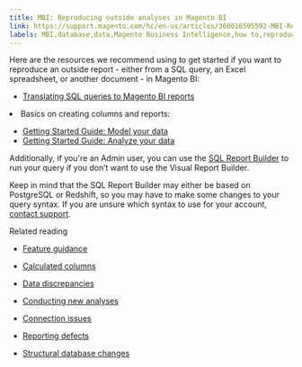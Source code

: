 ```yaml
---
title: MBI: Reproducing outside analyses in Magento BI
link: https://support.magento.com/hc/en-us/articles/360016505592-MBI-Reproducing-outside-analyses-in-Magento-BI
labels: MBI,database,data,Magento Business Intelligence,how to,reproduce analyses,reports,SQL
---
```


Here are the resources we recommend using to get started if you want to reproduce an outside report - either from a SQL query, an Excel spreadsheet, or another document - in Magento BI:

* [Translating SQL queries to Magento BI reports](https://support.magento.com/hc/en-us/articles/360016506772)

 <li>Basics on creating columns and reports:</li>
 <ul>
 <li>
 <a href="https://support.magento.com/hc/en-us/articles/360016506012">Getting Started Guide: Model your data</a>
 </li> 
 <li>
 <a href="https://support.magento.com/hc/en-us/articles/360016506292">Getting Started Guide: Analyze your data</a>
 </li>
 </ul>

Additionally, if you're an Admin user, you can use the [SQL Report Builder](https://support.magento.com/hc/en-us/articles/360016504112) to run your query if you don’t want to use the Visual Report Builder.

Keep in mind that the SQL Report Builder may either be based on PostgreSQL or Redshift, so you may have to make some changes to your query syntax. If you are unsure which syntax to use for your account, [contact support](https://support.magento.com/hc/en-us/articles/360019088251).

Related reading

* [Feature guidance](https://support.magento.com/hc/en-us/articles/360016504792)

* [Calculated columns](https://support.magento.com/hc/en-us/articles/360016505112)

* [Data discrepancies](https://support.magento.com/hc/en-us/articles/360016505312)

* [Conducting new analyses](https://support.magento.com/hc/en-us/articles/360016505992)

* [Connection issues](https://support.magento.com/hc/en-us/articles/360016732611)

* [Reporting defects](https://support.magento.com/hc/en-us/articles/360016732711)

* [Structural database changes](https://support.magento.com/hc/en-us/articles/360016506112)

